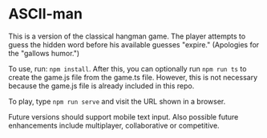 # ASCII-man

This is a version of the classical hangman game. The player attempts to guess the hidden word before his available guesses "expire." (Apologies for the "gallows humor.")

To use, run: `npm install`. After this, you can optionally run `npm run ts` to create the game.js file from the game.ts file. However, this is not necessary because the game.js file is already included in this repo.

To play, type `npm run serve` and visit the URL shown in a browser.

Future versions should support mobile text input. Also possible future enhancements include multiplayer, collaborative or competitive.